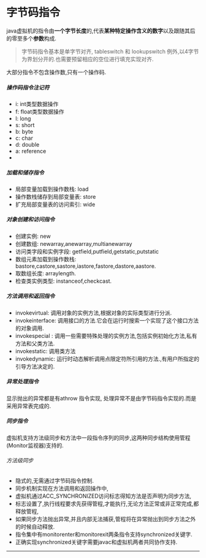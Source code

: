 字节码指令
===
java虚拟机的指令由**一个字节长度**的,代表**某种特定操作含义的数字**以及跟随其后的零至多个**参数**构成.
> 字节码指令基本是单字节对齐,
tableswitch 和 lookupswitch 例外,以4字节为界划分开的.也需要预留相应的空位进行填充实现对齐.


大部分指令不包含操作数,只有一个操作码.

##### 操作码指令注记符
* i: int类型数据操作
* f: float类型数据操作
* l: long
* s: short
* b: byte
* c: char
* d: double
* a: reference
* 

##### 加载和储存指令
* 局部变量加载到操作数栈: load
* 操作数栈储存到局部变量表: store
* 扩充局部变量表的访问索引: wide

##### 对象创建和访问指令
* 创建实例: new
* 创建数组: newarray,anewarray,multianewarray
* 访问类字段和实例字段: getfield,putfield,getstatic,putstatic
* 数组元素加载到操作数栈: bastore,castore,sastore,iastore,fastore,dastore,aastore.
* 取数组长度: arraylength.
* 检查类实例类型: instanceof,checkcast.

##### 方法调用和返回指令
* invokevirtual: 调用对象的实例方法,根据对象的实际类型进行分派.
* invokeinterface: 调用接口的方法.它会在运行时搜索一个实现了这个接口方法的对象调用.
* invokespecial : 调用一些需要特殊处理的实例方法,包括实例初始化方法,私有方法和父类方法.
* invokestatic: 调用类方法
* invokedynamic: 运行时动态解析调用点限定符所引用的方法.,有用户所指定的引导方法决定的.

##### 异常处理指令
显示抛出的异常都是有athrow 指令实现,
处理异常不是由字节码指令实现的.而是采用异常表完成的.

##### 同步指令
虚拟机支持方法级同步和方法中一段指令序列的同步,这两种同步结构使用管程(Monitor监视器)支持的.

###### 方法级同步
* 隐式的,无需通过字节码指令控制.
* 同步机制实现在方法调用和返回操作中,
* 虚拟机通过ACC_SYNCHRONIZED访问标志得知方法是否声明为同步方法,
* 标志设置了,执行线程要求先获得管程,才能执行,无论方法正常或非正常完成,都释放管程,
* 如果同步方法抛出异常,并且内部无法捕获,管程将在异常抛出到同步方法之外的时候自动释放.
* 指令集中有monitorenter和monitorexit两条指令支持synchronized关键字.
* 正确实现synchronized关键字需要javac和虚拟机两者共同协作支持.

---